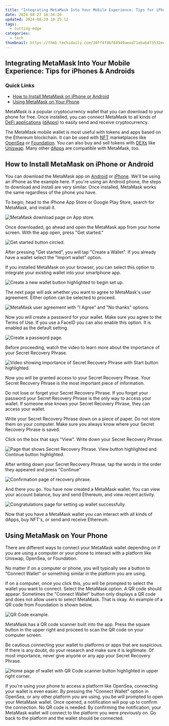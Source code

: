 ```yaml
---
title: "Integrating MetaMask Into Your Mobile Experience: Tips for iPhones & Androids"
date: 2024-08-27 16:34:20
updated: 2024-08-29 10:25:12
tags:
  - cutting-edge
categories:
  - tech
thumbnail: https://thmb.techidaily.com/20ff4f86f64949aeed71ebab473532ee23ffbe18dd68a783845f09bf91d3afe4.jpg
---
```


## Integrating MetaMask Into Your Mobile Experience: Tips for iPhones & Androids

### Quick Links

* [How to Install MetaMask on iPhone or Android](https://extra-resources.techidaily.com/boosting-your-voices-impact-free-user-friendly-changes-available/)
* [Using MetaMask on Your Phone](https://tech-renaissance.techidaily.com/top-11-free-movie-torrent-websites-you-can-trust/)

 MetaMask is a popular cryptocurrency wallet that you can download to your phone for free. Once installed, you can connect MetaMask to all kinds of [DeFi applications](https://facebook-record-videos.techidaily.com/new-the-monetary-journey-of-ajey-nagar-on-youtube/) ([dApps](https://some-knowledge.techidaily.com/in-2024-exploring-mozillas-split-screen-technique-in-firefox/)) to easily send and receive cryptocurrency.

 The MetaMask mobile wallet is most useful with tokens and apps based on the Ethereum blockchain. It can be used with [NFT](https://sound-tweaking.techidaily.com/updated-2024-approved-mastering-echo-effects-implementing-reverb-in-digital-sound-environments-windows-edition/) marketplaces like [OpenSea](https://opensea.io/) or [Foundation](https://foundation.app/). You can also buy and sell tokens with [DEXs](https://twitter-videos.techidaily.com/updated-in-2024-exporting-your-youtube-and-twitter-creations-via-whatsapp/) like [Uniswap](https://uniswap.org/). Many other [dApps](https://some-knowledge.techidaily.com/in-2024-exploring-mozillas-split-screen-technique-in-firefox/) are compatible with MetaMask, too.

##  How to Install MetaMask on iPhone or Android

 You can download the MetaMask app on [Android](https://www.anrdoezrs.net/links/3607085/type/dlg/sid/UUhtgUeUpU206145/https://play.google.com/store/apps/details?id=io.metamask&hl=en%5FUS&gl=US) or [iPhone](https://apps.apple.com/us/app/metamask-blockchain-wallet/id1438144202). We'll be using an iPhone as the example here. If you're using an Android phone, the steps to download and install are very similar. Once installed, MetaMask works the same regardless of the phone you have.

 To begin, head to the iPhone App Store or Google Play Store, search for MetaMask, and install it.

![MetaMask download page on App store.](https://static1.howtogeekimages.com/wordpress/wp-content/uploads/2022/04/IMG_3691-1.png) 

 Once downloaded, go ahead and open the MetaMask app from your home screen. With the app open, press "Get started."

![Get started button circled.](https://static1.howtogeekimages.com/wordpress/wp-content/uploads/2022/04/IMG_3692-2.png) 

 After pressing "Get started", you will tap "Create a Wallet". If you already have a wallet select the "Import wallet" option.

 If you installed MetaMask on your browser, you can select this option to integrate your existing wallet into your smartphone app.

![Create a new wallet button highlighted to begin set up.](https://static1.howtogeekimages.com/wordpress/wp-content/uploads/2022/04/IMG_3693-2.png) 

 The next page will ask whether you want to agree to MetaMask's user agreement. Either option can be selected to proceed.

![MetaMask user agreement with &quot;I Agree&quot; and &quot;No thanks&quot; options.](https://static1.howtogeekimages.com/wordpress/wp-content/uploads/2022/04/IMG_3694-1.png) 

 Now you will create a password for your wallet. Make sure you agree to the Terms of Use. If you use a FaceID you can also enable this option. It is enabled as the default setting.

![Create a password page.](https://static1.howtogeekimages.com/wordpress/wp-content/uploads/2022/04/IMG_3695-1.png) 

 Before proceeding, watch the video to learn more about the importance of your Secret Recovery Phrase.

![Video showing importance of Secret Recovery Phrase with Start button highlighted.](https://static1.howtogeekimages.com/wordpress/wp-content/uploads/2022/04/IMG_3696-1.png) 

 Now you will be granted access to your Secret Recovery Phrase. Your Secret Recovery Phrase is the most important piece of information.

 Do not lose or forget your Secret Recovery Phrase. If you forget your password your Secret Recovery Phrase is the only way to access your wallet. If someone else knows your Secret Recovery Phrase, they can access your wallet.

 Write your Secret Recovery Phrase down on a piece of paper. Do not store them on your computer. Make sure you always know where your Secret Recovery Phrase is saved.

 Click on the box that says "View". Write down your Secret Recovery Phrase.

![Page that shows Secret Recovery Phrase. View button highlighted and Continue button highlighted.](https://static1.howtogeekimages.com/wordpress/wp-content/uploads/2022/04/IMG_3698-1.png) 

 After writing down your Secret Recovery Phrase, tap the words in the order they appeared and press "Continue"

![Confirmation page of recovery phrase.](https://static1.howtogeekimages.com/wordpress/wp-content/uploads/2022/04/IMG_3699-1.png) 

 And there you go. You have now created a MetaMask wallet. You can view your account balance, buy and send Ethereum, and view recent activity.

![Congratulations page for setting up wallet successfully.](https://static1.howtogeekimages.com/wordpress/wp-content/uploads/2022/04/IMG_3700-1.png) 

 Now that you have a MetaMask wallet you can interact with all kinds of dApps, buy NFT's, or send and receive Ethereum.

##  Using MetaMask on Your Phone

 There are different ways to connect your MetaMask wallet depending on if you are using a computer or your phone to interact with a platform like Uniswap, OpenSea, or Foundation.

 No matter if on a computer or phone, you will typically see a button to "Connect Wallet" or something similar in the platform you are using.

 If on a computer, once you click this, you will be prompted to select the wallet you want to connect. Select the MetaMask option. A QR code should appear. Sometimes the "Connect Wallet" button only displays a QR code and does not allow users to select MetaMask. That is okay. An example of a QR code from Foundation is shown below.

![QR Code example.](https://static1.howtogeekimages.com/wordpress/wp-content/uploads/2022/04/Capture.png) 

 MetaMask has a QR code scanner built into the app. Press the square button in the upper right and proceed to scan the QR code on your computer screen.

 Be cautious connecting your wallet to platforms or apps that are suspicious. If there is any doubt, do your research and make sure it is legitimate. Of most importance, never give anyone or any app your Secret Recovery Phrase.

![Home page of wallet with QR Code scanner button highlighted in upper right corner.](https://static1.howtogeekimages.com/wordpress/wp-content/uploads/2022/04/IMG_3702-1.png) 

 If you're using your phone to access a platform like OpenSea, connecting your wallet is even easier. By pressing the "Connect Wallet" option in OpenSea, or any other platform you are using, you be will prompted to open your MetaMask wallet. Once opened, a notification will pop up to confirm the connection. No QR code is needed. By confirming the notification, your MetaMask wallet will connect to the platform you were previously on. Go back to the platform and the wallet should be connected.

<ins class="adsbygoogle"
     style="display:block"
     data-ad-format="autorelaxed"
     data-ad-client="ca-pub-7571918770474297"
     data-ad-slot="1223367746"></ins>



<ins class="adsbygoogle"
     style="display:block"
     data-ad-client="ca-pub-7571918770474297"
     data-ad-slot="8358498916"
     data-ad-format="auto"
     data-full-width-responsive="true"></ins>
